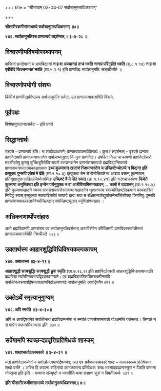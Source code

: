 +++
title = "श्रीभाष्यम् 03-04-07 सर्वान्नानुमत्यधिकरणम्"

+++


**श्रीशारीरकमीमांसाभाष्ये सर्वान्नानुमत्यधिकरणम् ॥७॥**

**४४६. सर्वान्नानुमतिश्च प्राणात्यये तद्दर्शनात् ॥ ३–४–२८ ॥**

## विचारणीयविषयोपस्थापनम्

वाजिनां छन्दोगानां च प्राणविद्यायां **न ह वा अस्यानन्नं दग्धं भवति नानन्नं परिगृहीतं भवति** (बृ.८.१.१४) **न ह वा एवंविदि किञ्चनानन्नं भवति** (छा.५.२.१) इति प्राणविदः सर्वान्नानुमतिः सङ्कीर्त्यते ॥

## विचारणोपयोगी संशयः

किमियं प्राणविद्यानिष्ठस्य सर्वान्नानुमतिः सर्वदा, उत प्राणात्ययापत्ताविति विशये,

## पूर्वपक्षः

विशेषानुपादानात्सर्वदा – इति प्राप्ते

## सिद्धान्तार्थः

उच्यते – प्राणात्यये इति। च शब्दोऽवधारणे; प्राणात्ययापत्तावेवेत्यर्थः। कुतः? तद्दर्शनात् – दृश्यते ह्यन्यत्र ब्रह्मविदामपि प्राणात्ययापत्तावेव सर्वान्नाभ्यनुज्ञा; किं पुनः प्राणविदः। उषस्तिः किल चाक्रायणो ब्रह्मविदग्रेसरो मटचीहतेषु कुरुषु दुर्भिक्षदूषितेष्विभ्यग्रामे वसन्ननशनेन प्राणसंशयमापन्नो ब्रह्मविद्यानिष्पत्तये प्राणानामनवसादमाकाङ्क्षमाणः **इभ्यं कुल्माषान् खादन्तं भिक्षमाणस्तेन च उच्छिष्टेभ्योऽन्ये न विद्यन्त इति प्रत्युक्तः पुनरपि एतेषां मे देहि** (छा.१.१०.३) इत्युक्त्वा तेन चेभ्येनोच्छिष्टेभ्य आदाय दत्तान् कुल्माषान् प्रतिगृह्यानुपानप्रतिग्रहमिभ्येनार्थितः **उच्छिष्टं वै मे पीतं स्यात्** (छा.१.१०.४१) इति वदंश्चाक्रायणः **किमेते कुल्माषा अनुच्छिष्टा इति इभ्येन पर्यनुयुक्तः न वा अजीविष्यमिमानखादन्** … **कामो मे उदपानम्** (छा.१.१०.४) इति कुल्माषाखादने स्वस्य प्राणसंशयापत्तेस्तावन्मात्रखादनेन धृतप्राणस्य स्वस्योच्छिष्टोदकपानं कामकारितं निषिद्धं स्यात् इत्युक्त्वा स्वखादितशेषं जायायै दत्वा तया च रक्षितानपरेद्युर्याजनेनार्जिजीषया जिगमिषुः पुनरपि प्राणसंशयमापन्नस्तानेवेभ्योच्छिष्टान् स्वोच्छिष्टभूतान् पर्युषितांश्चखाद ।

## अधिकरणार्थोपसंहारः

अतो ब्रह्मविदामपि प्राणसंशय एव सर्वान्नानुमतिदर्शनात् अत्राविशेषेण कीर्तितमपि प्राणविदस्सर्वान्नीनत्वं प्राणात्ययापत्तावेवेति निश्चीयते ॥२८॥

## उक्तार्थस्य आहारशुद्धिविधिविषयकल्पकत्वम्

**४४७. अबाधाच्च ॥३–४–२९॥**

**आहारशुद्धौ सत्त्वशुद्धिः सत्त्वशुद्धौ ध्रुवा स्मृतिः** (छा.७.२६.२) इति ब्रह्मविद्योत्पत्तौ आहारशुद्धिविधानाबाधादपि ब्रह्मविदां सर्वान्नीनत्वमापद्विषयमवगम्यते। एवं ब्रह्मविदामतिशयितशक्तीनामपि सर्वान्नीनत्वस्यापद्विषयत्वात्प्राणविदोऽल्पशक्तेः सर्वान्नानुमतिः आपद्विषयैव॥२९॥

## उक्तेऽर्थे स्मृत्यानुगुण्यम्

**४४८. अपि स्मर्यते ॥३–४–३०॥**

अपि च आपद्विषयमेव सर्वान्नीनत्वं ब्रह्मविदामन्येषां च स्मर्यते
प्राणसंशयमापन्नो योऽन्नमत्ति यतस्ततः। लिप्यते न स पापेन पद्मपत्रमिवाम्भसा इति ॥३०॥

## सर्वेषामपि स्वच्छन्दप्रवृत्तिप्रतिषेधकं शास्त्रम्

**४४९. शब्दश्चातोऽकामकारे ॥ ३–४–३१ ॥**

यतो ब्रह्मविदामन्येषां च सर्वान्नीनत्वमापद्विषयमेव; अत एव सर्वेषामकामकारे शब्दः – कामकारस्य प्रतिषेधकः शब्दो वर्तते । अस्ति हि कठानां संहितायां कामकारस्य प्रतिषेधकः शब्दः तस्माद्ब्राह्मणस्सुरां न पिबति पाप्मना नोत्सृजा इति इति । पाप्मना संस्पृष्टो न भवानीति मत्वा ब्राह्मणः सुरां न पिबतीत्यर्थः ॥३१॥

**इति श्रीशारीरकमीमांसाभाष्ये सर्वान्नानुमत्यधिकरणम्॥ ७॥**


